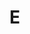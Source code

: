 # E

<script setup> 
    import { Propertys } from '@data/css/property.js'       
    const baseCssUrl = 'https://developer.mozilla.org/zh-CN/docs/Web/CSS/'       
    const { E } = Propertys  
                  
    //下面表格将使用自定义组件               
</script>   

<Mcard :data=E :linkUrl=baseCssUrl></Mcard>